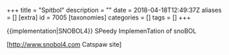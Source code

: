 +++
title = "Spitbol"
description = ""
date = 2018-04-18T12:49:37Z
aliases = []
[extra]
id = 7005
[taxonomies]
categories = []
tags = []
+++

{{implementation|SNOBOL4}}
SPeedy ImplemenTation of snoBOL

[http://www.snobol4.com Catspaw site]
